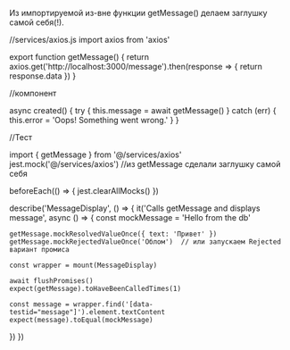 Из импортируемой из-вне функции getMessage() делаем заглушку самой себя(!).


//services/axios.js
import axios from 'axios'

export function getMessage() {
  return axios.get('http://localhost:3000/message').then(response => {
    return response.data
  })
}



//компонент

  async created() {
    try {
      this.message = await getMessage()
    } catch (err) {
      this.error = 'Oops! Something went wrong.'
    }
  }



//Тест

import { getMessage } from '@/services/axios'
jest.mock('@/services/axios')     //из getMessage сделали заглушку самой себя

beforeEach(() => {
  jest.clearAllMocks()
})

describe('MessageDisplay', () => {
  it('Calls getMessage and displays message', async () => {
    const mockMessage = 'Hello from the db'

    getMessage.mockResolvedValueOnce({ text: 'Привет' })
    getMessage.mockRejectedValueOnce('Облом')  // или запускаем Rejected вариант промиса

    const wrapper = mount(MessageDisplay)

    await flushPromises()
    expect(getMessage).toHaveBeenCalledTimes(1)

    const message = wrapper.find('[data-testid="message"]').element.textContent
    expect(message).toEqual(mockMessage)
  })
})













